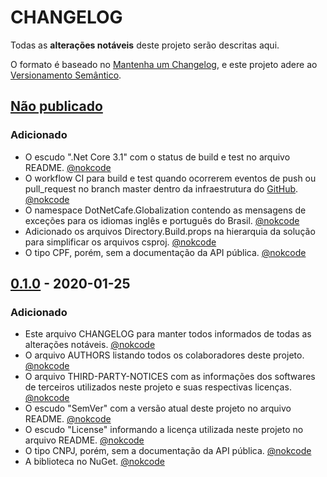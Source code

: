 # CHANGELOG

Todas as **alterações notáveis** deste projeto serão descritas aqui.

O formato é baseado no [Mantenha um Changelog], 
e este projeto adere ao [Versionamento Semântico].

## [Não publicado]

### Adicionado

- O escudo ".Net Core 3.1" com o status de build e test no arquivo README. [@nokcode]
- O workflow CI para build e test quando ocorrerem eventos de push ou pull_request no branch master dentro da infraestrutura do [GitHub]. [@nokcode]
- O namespace DotNetCafe.Globalization contendo as mensagens de exceções para os idiomas inglês e português do Brasil. [@nokcode]
- Adicionado os arquivos Directory.Build.props na hierarquia da solução para simplificar os arquivos csproj. [@nokcode]
- O tipo CPF, porém, sem a documentação da API pública. [@nokcode]

## [0.1.0] - 2020-01-25

### Adicionado

- Este arquivo CHANGELOG para manter todos informados de todas as alterações notáveis. [@nokcode]
- O arquivo AUTHORS listando todos os colaboradores deste projeto. [@nokcode]
- O arquivo THIRD-PARTY-NOTICES com as informações dos softwares de terceiros utilizados neste projeto e suas respectivas licenças.  [@nokcode]
- O escudo "SemVer" com a versão atual deste projeto no arquivo README. [@nokcode]
- O escudo "License" informando a licença utilizada neste projeto no arquivo README. [@nokcode]
- O tipo CNPJ, porém, sem a documentação da API pública. [@nokcode]
- A biblioteca no NuGet. [@nokcode]

[Não publicado]: https://github.com/DotNetCafe/DotNetCafe/tree/master/
[0.1.0]: https://github.com/DotNetCafe/DotNetCafe/tree/v0.1.0/

[@nokcode]: https://github.com/nokcode/

[Mantenha um Changelog]: https://keepachangelog.com/pt-BR/1.0.0/
[Versionamento Semântico]: https://semver.org/lang/pt-BR/spec/v2.0.0.html
[GitHub]: https://github.com/z
